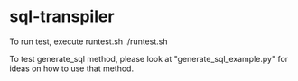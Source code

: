 # sql-transpiler

To run test, execute runtest.sh
  ./runtest.sh
  
 To test generate_sql method, please look at "generate_sql_example.py" for ideas on how to use that method.
